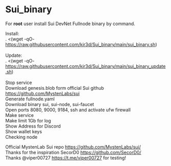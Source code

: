 # Sui_binary

For <b>root</b> user install Sui DevNet Fullnode binary by command.<br>

Install:<br>
. <(wget -qO- https://raw.githubusercontent.com/kir3d/Sui_binary/main/sui_binary.sh)<br>
<br>
Update:<br>
. <(wget -qO- https://raw.githubusercontent.com/kir3d/Sui_binary/main/sui_binary_update.sh)<br>
<br>
Stop service<br>
Download genesis.blob form official Sui github https://github.com/MystenLabs/sui <br>
Generate fullnode.yaml<br>
Download binary sui, sui-node, sui-faucet<br>
Open ports 8080, 9000, 9184, ssh and activate ufw firewall <br>
Make service<br>
Make limit 1Gb for log<br>
Show Address for Discord<br>
Show wallet keys<br>
Checking node<br>


Official MystenLab Sui repo https://github.com/MystenLabs/sui/<br>
Thanks for the inspiration SecorD0 https://github.com/SecorD0/<br>
Thanks @viper00727 https://t.me/viper00727 for testing!<br>
